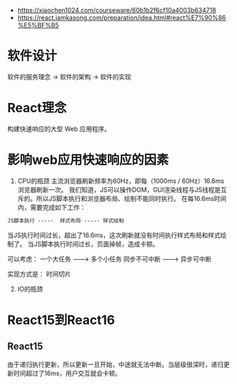 - https://xiaochen1024.com/courseware/60b1b2f6cf10a4003b634718
- https://react.iamkasong.com/preparation/idea.html#react%E7%90%86%E5%BF%B5

# 软件设计
软件的服务理念 -> 软件的架构 -> 软件的实现


# React理念
构建快速响应的大型 Web 应用程序。


# 影响web应用快速响应的因素
1. CPU的瓶颈
主流浏览器刷新频率为60Hz，即每（1000ms / 60Hz）16.6ms浏览器刷新一次。
我们知道，JS可以操作DOM，GUI渲染线程与JS线程是互斥的。所以JS脚本执行和浏览器布局、绘制不能同时执行。
在每16.6ms时间内，需要完成如下工作：
```txt
JS脚本执行 -----  样式布局 ----- 样式绘制
```
当JS执行时间过长，超出了16.6ms，这次刷新就没有时间执行样式布局和样式绘制了。
当JS脚本执行时间过长，页面掉帧，造成卡顿。

可以考虑：
一个大任务 --->  多个小任务
同步不可中断 --->  异步可中断

实现方式是： 时间切片



2. IO的瓶颈


# React15到React16
## React15
由于递归执行更新，所以更新一旦开始，中途就无法中断。当层级很深时，递归更新时间超过了16ms，用户交互就会卡顿。

